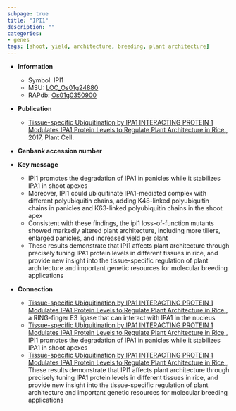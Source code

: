 ```yaml
---
subpage: true
title: "IPI1"
description: ""
categories:
- genes
tags: [shoot, yield, architecture, breeding, plant architecture]
---
```


* **Information**  
    + Symbol: IPI1  
    + MSU: [LOC_Os01g24880](http://rice.plantbiology.msu.edu/cgi-bin/ORF_infopage.cgi?orf=LOC_Os01g24880)  
    + RAPdb: [Os01g0350900](http://rapdb.dna.affrc.go.jp/viewer/gbrowse_details/irgsp1?name=Os01g0350900)  

* **Publication**  
    + [Tissue-specific Ubiquitination by IPA1 INTERACTING PROTEIN 1 Modulates IPA1 Protein Levels to Regulate Plant Architecture in Rice.](http://www.ncbi.nlm.nih.gov/pubmed?term=Tissue-specific+Ubiquitination+by+IPA1+INTERACTING+PROTEIN+1+Modulates+IPA1+Protein+Levels+to+Regulate+Plant+Architecture+in+Rice.%5BTitle%5D), 2017, Plant Cell.

* **Genbank accession number**  

* **Key message**  
    + IPI1 promotes the degradation of IPA1 in panicles while it stabilizes IPA1 in shoot apexes
    + Moreover, IPI1 could ubiquitinate IPA1-mediated complex with different polyubiquitin chains, adding K48-linked polyubiquitin chains in panicles and K63-linked polyubiquitin chains in the shoot apex
    + Consistent with these findings, the ipi1 loss-of-function mutants showed markedly altered plant architecture, including more tillers, enlarged panicles, and increased yield per plant
    + These results demonstrate that IPI1 affects plant architecture through precisely tuning IPA1 protein levels in different tissues in rice, and provide new insight into the tissue-specific regulation of plant architecture and important genetic resources for molecular breeding applications

* **Connection**  
    + [Tissue-specific Ubiquitination by IPA1 INTERACTING PROTEIN 1 Modulates IPA1 Protein Levels to Regulate Plant Architecture in Rice.](IPI1), a RING-finger E3 ligase that can interact with IPA1 in the nucleus
    + [Tissue-specific Ubiquitination by IPA1 INTERACTING PROTEIN 1 Modulates IPA1 Protein Levels to Regulate Plant Architecture in Rice.](http://www.ncbi.nlm.nih.gov/pubmed?term=Tissue-specific+Ubiquitination+by+IPA1+INTERACTING+PROTEIN+1+Modulates+IPA1+Protein+Levels+to+Regulate+Plant+Architecture+in+Rice.%5BTitle%5D),  IPI1 promotes the degradation of IPA1 in panicles while it stabilizes IPA1 in shoot apexes
    + [Tissue-specific Ubiquitination by IPA1 INTERACTING PROTEIN 1 Modulates IPA1 Protein Levels to Regulate Plant Architecture in Rice.](http://www.ncbi.nlm.nih.gov/pubmed?term=Tissue-specific+Ubiquitination+by+IPA1+INTERACTING+PROTEIN+1+Modulates+IPA1+Protein+Levels+to+Regulate+Plant+Architecture+in+Rice.%5BTitle%5D),  These results demonstrate that IPI1 affects plant architecture through precisely tuning IPA1 protein levels in different tissues in rice, and provide new insight into the tissue-specific regulation of plant architecture and important genetic resources for molecular breeding applications



